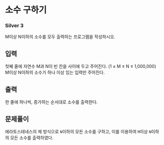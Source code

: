 # 소수 구하기

### Silver 3

M이상 N이하의 소수를 모두 출력하는 프로그램을 작성하시오.

## 입력
첫째 줄에 자연수 M과 N이 빈 칸을 사이에 두고 주어진다. (1 ≤ M ≤ N ≤ 1,000,000) M이상 N이하의 소수가 하나 이상 있는 입력만 주어진다.

## 출력
한 줄에 하나씩, 증가하는 순서대로 소수를 출력한다.

## 문제풀이
에라토스테네스의 체 방식으로 `N`이하의 모든 소수를 구하고, 이를 이용하여 `M`이상 `N`이하의 모든 소수를 출력하였다.